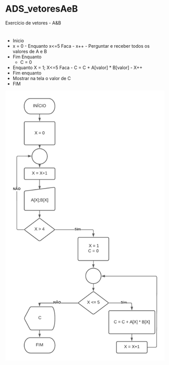 # ADS_vetoresAeB
Exercício de vetores - A&amp;B
#
  - Inicio
   - x = 0
    - Enquanto x<=5 Faca
    - x++
    - Perguntar e receber todos os valores de A e B
  - Fim Enquanto
    - C = 0
   - Enquanto X = 1; X<=5 Faca
    - C = C + A[valor] * B[valor]
    - X++
  - Fim enquanto
   - Mostrar na tela o valor de C
 - FIM

![isso é uma imagem](https://github.com/PabloRomeroDLM/ADS_vetoresAeB/blob/main/vetorAeB.png)
